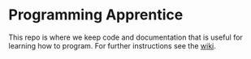 Programming Apprentice
======================

This repo is where we keep code and documentation that is useful for learning how to program. For further instructions see the [wiki](https://github.com/artcompiler/apprentice/wiki).
